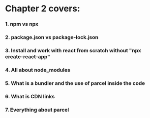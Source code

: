 # Chapter 2 covers: 

### 1. npm vs npx
### 2. package.json vs package-lock.json
### 3. Install and work with react from scratch without "npx create-react-app"
### 4. All about node_modules
### 5. What is a bundler and the use of parcel inside the code
### 6. What is CDN links
### 7. Everything about parcel